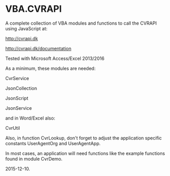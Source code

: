 # VBA.CVRAPI
A complete collection of VBA modules and functions to call the CVRAPI using JavaScript at:

   http://cvrapi.dk
   
   http://cvrapi.dk/documentation

Tested with Microsoft Access/Excel 2013/2016

As a minimum, these modules are needed:

   CvrService

   JsonCollection

   JsonScript

   JsonService
   
and in Word/Excel also:

   CvrUtil

Also, in function CvrLookup, don't forget to adjust the application specific constants UserAgentOrg and UserAgentApp.

In most cases, an application will need functions like the example functions found in module CvrDemo.

2015-12-10.
